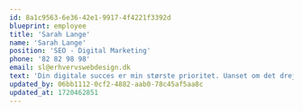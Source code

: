 ```yaml
---
id: 8a1c9563-6e36-42e1-9917-4f4221f3392d
blueprint: employee
title: 'Sarah Lange'
name: 'Sarah Lange'
position: 'SEO - Digital Marketing'
phone: '82 82 98 98'
email: sl@erhvervswebdesign.dk
text: 'Din digitale succes er min største prioritet. Uanset om det drejer sig om en ny hjemmeside, webshop eller styrke din online markedsføring, så er vi klar til at levere en komplet løsning.'
updated_by: 06bb1112-0cf2-4882-aab0-78c45af5aa8c
updated_at: 1720462851
---
```

